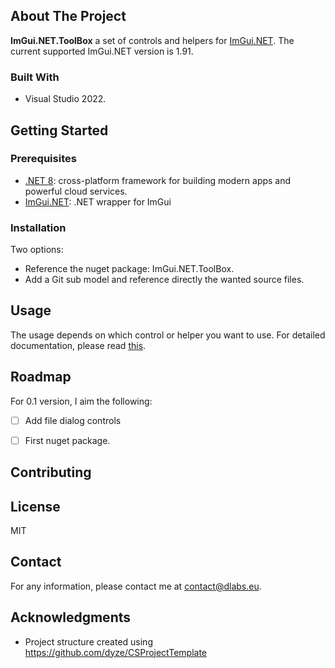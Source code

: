 ## About The Project

**ImGui.NET.ToolBox** a set of controls and helpers for [ImGui.NET](https://github.com/ImGuiNET/ImGui.NET).
The current supported ImGui.NET version is 1.91.

### Built With

* Visual Studio 2022.

## Getting Started

### Prerequisites

* [.NET 8](https://dotnet.microsoft.com/en-us/): cross-platform framework for building modern apps and powerful cloud services.
* [ImGui.NET](https://github.com/ImGuiNET/ImGui.NET): .NET wrapper for ImGui

### Installation

Two options:
* Reference the nuget package: ImGui.NET.ToolBox.
* Add a Git sub model and reference directly the wanted source files.

## Usage

The usage depends on which control or helper you want to use.
For detailed documentation, please read [this](./docs/index.MD).

## Roadmap

For 0.1 version, I aim the following:
* [ ] Add file dialog controls
* [ ] First nuget package.


## Contributing

## License

MIT

## Contact

For any information, please contact me at contact@dlabs.eu.

## Acknowledgments

* Project structure created using https://github.com/dyze/CSProjectTemplate

